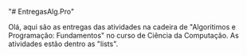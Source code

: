 "# EntregasAlg.Pro" 

Olá, aqui são as entregas das atividades na cadeira de "Algoritimos e Programação: Fundamentos" no curso de Ciência da Computação. As atividades estão dentro as "lists".
